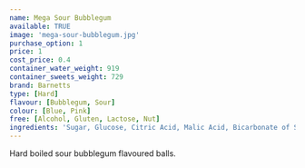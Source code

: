 ```yaml
---
name: Mega Sour Bubblegum
available: TRUE
image: 'mega-sour-bubblegum.jpg'
purchase_option: 1
price: 1
cost_price: 0.4
container_water_weight: 919
container_sweets_weight: 729
brand: Barnetts
type: [Hard]
flavour: [Bubblegum, Sour]
colour: [Blue, Pink]
free: [Alcohol, Gluten, Lactose, Nut]
ingredients: 'Sugar, Glucose, Citric Acid, Malic Acid, Bicarbonate of Soda, Flavouring, Colours: E129, E133.'
---
```

Hard boiled sour bubblegum flavoured balls.